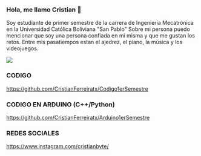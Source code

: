 ### Hola, me llamo Cristian 👋
 Soy estudiante de primer semestre de la carrera de Ingeniería Mecatrónica en la Universidad Católica Boliviana "San Pablo"
 Sobre mi persona puedo mencionar que soy una persona confiada en mi misma y que me gustan los retos. Entre mis pasatiempos estan el ajedrez, el piano, la música y los videojuegos.

<img src=https://tenor.com/es-US/view/gato-cansei-de-ser-gato-chico-cat-computer-gif-16491688.gif>
</p>

### CODIGO
https://github.com/CristianFerreiratx/Codigo1erSemestre
### CODIGO EN ARDUINO (C++/Python)
https://github.com/CristianFerreiratx/Arduino1erSemestre
### REDES SOCIALES
https://www.instagram.com/cristianbyte/

